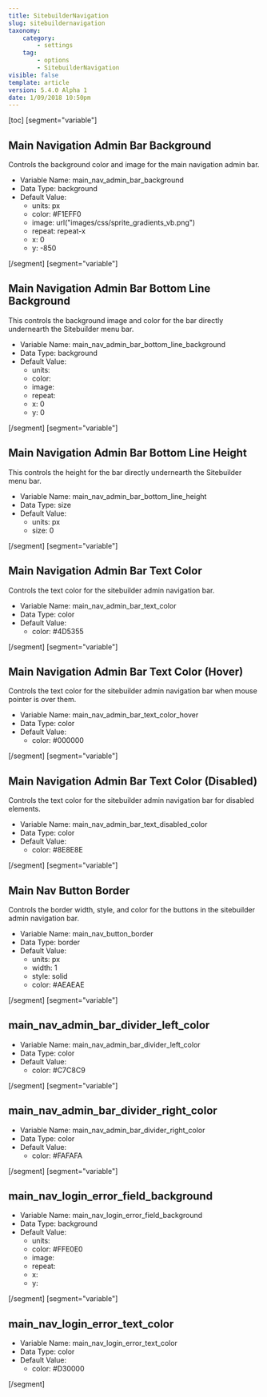 ```yaml
---
title: SitebuilderNavigation
slug: sitebuildernavigation
taxonomy:
    category:
        - settings
    tag:
        - options
        - SitebuilderNavigation
visible: false
template: article
version: 5.4.0 Alpha 1
date: 1/09/2018 10:50pm
---
```


[toc]
[segment="variable"]

## Main Navigation Admin Bar Background
Controls the background color and image for the main navigation admin bar.



- Variable Name: main_nav_admin_bar_background
- Data Type: background
- Default Value: 
	- units: px
	- color: #F1EFF0
	- image: url("images/css/sprite_gradients_vb.png")
	- repeat: repeat-x
	- x: 0
	- y: -850


[/segment]
[segment="variable"]

## Main Navigation Admin Bar Bottom Line Background
This controls the background image and color for the bar directly undernearth the Sitebuilder menu bar.



- Variable Name: main_nav_admin_bar_bottom_line_background
- Data Type: background
- Default Value: 
	- units: 
	- color: 
	- image: 
	- repeat: 
	- x: 0
	- y: 0


[/segment]
[segment="variable"]

## Main Navigation Admin Bar Bottom Line Height
This controls the height for the bar directly undernearth the Sitebuilder menu bar.



- Variable Name: main_nav_admin_bar_bottom_line_height
- Data Type: size
- Default Value: 
	- units: px
	- size: 0


[/segment]
[segment="variable"]

## Main Navigation Admin Bar Text Color
Controls the text color for the sitebuilder admin navigation bar.



- Variable Name: main_nav_admin_bar_text_color
- Data Type: color
- Default Value: 
	- color: #4D5355


[/segment]
[segment="variable"]

## Main Navigation Admin Bar Text Color (Hover)
Controls the text color for the sitebuilder admin navigation bar when mouse pointer is over them.



- Variable Name: main_nav_admin_bar_text_color_hover
- Data Type: color
- Default Value: 
	- color: #000000


[/segment]
[segment="variable"]

## Main Navigation Admin Bar Text Color (Disabled)
Controls the text color for the sitebuilder admin navigation bar for disabled elements.



- Variable Name: main_nav_admin_bar_text_disabled_color
- Data Type: color
- Default Value: 
	- color: #8E8E8E


[/segment]
[segment="variable"]

## Main Nav Button Border
Controls the border width, style, and color for the buttons in the sitebuilder admin navigation bar.



- Variable Name: main_nav_button_border
- Data Type: border
- Default Value: 
	- units: px
	- width: 1
	- style: solid
	- color: #AEAEAE


[/segment]
[segment="variable"]

## main_nav_admin_bar_divider_left_color




- Variable Name: main_nav_admin_bar_divider_left_color
- Data Type: color
- Default Value: 
	- color: #C7C8C9


[/segment]
[segment="variable"]

## main_nav_admin_bar_divider_right_color




- Variable Name: main_nav_admin_bar_divider_right_color
- Data Type: color
- Default Value: 
	- color: #FAFAFA


[/segment]
[segment="variable"]

## main_nav_login_error_field_background




- Variable Name: main_nav_login_error_field_background
- Data Type: background
- Default Value: 
	- units: 
	- color: #FFE0E0
	- image: 
	- repeat: 
	- x: 
	- y: 


[/segment]
[segment="variable"]

## main_nav_login_error_text_color




- Variable Name: main_nav_login_error_text_color
- Data Type: color
- Default Value: 
	- color: #D30000


[/segment]
